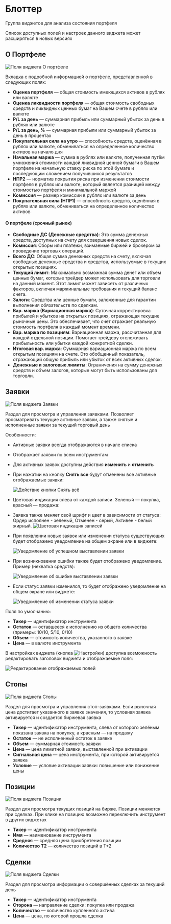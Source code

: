 # Блоттер

Группа виджетов для анализа состояния портфеля

Список доступных полей и настроек данного виджета может расширяться в новых версиях

## О Портфеле

![Поля виджета О портфеле](https://storage.alorbroker.ru/astras/help/astras\_help\_blotter\_portfolio.png)

Вкладка с подробной информацией о портфеле, представленной в следующих полях:

* **Оценка портфеля** — общая стоимость имеющихся активов в рублях или валюте
* **Оценка ликвидности портфеля** — общая стоимость свободных средств и ликвидных ценных бумаг на Вашем счете в рублях или валюте
* **P/L за день** — суммарная прибыль или суммарный убыток за день в рублях или валюте
* **P/L за день, %** — суммарная прибыли или суммарный убыток за день в процентах
* **Покупательная сила на утро** — способность средств, оценённая в рублях или валюте, обмениваться на определенное количество активов на начало дня
* **Начальная маржа** — сумма в рублях или валюте, полученная путём умножения стоимости каждой ликвидной ценной бумаги в Вашем портфеле на начальную ставку риска по этой бумаге и последующим сложением получившихся результатов
* **НПР2** — норматив покрытия риска при изменении стоимости портфеля в рублях или валюте, который является разницей между стоимостью портфеля и минимальной маржой
* **Комиссия** — размер комиссии в рублях или валюте за день
* **Покупательная сила (НПР1)** — способность средств, оценённая в рублях или валюте, обмениваться на определенное количество активов

#### О портфеле (срочный рынок)

* **Свободные ДС (Денежные средства)**: Это сумма денежных средств, доступных на счету для совершения новых сделок.
* **Комиссия**: Сборы или платежи, взимаемые биржей и брокером за проведение торговых операций.&#x20;
* **Всего ДС**: Общая сумма денежных средств на счету, включая свободные денежные средства и средства, используемые в текущих открытых позициях.
* **Текущий лимит**: Максимально возможная сумма денег или объем ценных бумаг, которые трейдер может использовать для торговли на данный момент. Этот лимит может зависеть от различных факторов, включая маржинальные требования и текущий баланс счета.
* **Залоги**: Средства или ценные бумаги, заложенные для гарантии выполнения обязательств по сделкам.
* **Вар. маржа (Вариационная маржа)**: Суточная корректировка прибылей и убытков на открытых позициях, отражающая текущие рыночные цены. Это обеспечивает, что счет отражает реальную стоимость портфеля в каждый момент времени.
* **Вар. маржа по позициям**: Вариационная маржа, рассчитанная для каждой отдельной позиции. Помогает трейдеру отслеживать прибыльность или убытки каждой конкретной сделки.
* **Итоговая вар. маржа**: Суммарная вариационная маржа по всем открытым позициям на счете. Это обобщенный показатель, отражающий общую прибыль или убыток от всех активных сделок.
* **Денежные и залоговые лимиты**: Ограничения на сумму денежных средств и объем залогов, которые могут быть использованы для торговли.&#x20;

## Заявки

![Поля виджета Заявки](https://storage.alorbroker.ru/astras/help/astras\_help\_blotter\_orders.png)

Раздел для просмотра и управления заявками. Позволяет просматривать текущие активные заявки, а также снятые и исполненные заявки за текущий торговый день

Особенности:

* Активные заявки всегда отображаются в начале списка
* Отображает заявки по всем инструментам
* Для активных заявок доступны действия **изменить** и **отменить**
*   При нажатии на кнопку **Снять все** будут отменены все активные отображаемые заявки:

    ![Действие кнопки Снять всё](https://storage.alorbroker.ru/astras/help/orders\_cancel\_all.png)
* Цветовая индикация слева от каждой записи. Зеленый — покупка, красный — продажа:
* Заявка также меняет свой шрифт и цвет в зависимости от статуса: Ордер исполнен - зеленый, Отменен - серый, Активен - белый жирный. ![Цветовая индикация записей](https://storage.alorbroker.ru/astras/help/orders\_left\_colors.png)
*   При появлении новых заявок или изменении статуса существующих будет отображено уведомление на общем экране или в виджете:

    ![Уведомление об успешном выставлении заявки](https://storage.alorbroker.ru/astras/help/astras\_help\_order\_success.png)
*   При возникновении ошибки также будет отображено уведомление. Пример (нехватка средств):

    ![Уведомление об ошибке выставлении заявки](https://storage.alorbroker.ru/astras/help/astras\_help\_order\_error.png)
*   Если статус заявки изменился, то будет отображено уведомление на общем экране или виджете:

    ![Уведомление об изменении статуса заявки](https://storage.alorbroker.ru/astras/help/astras\_help\_order\_changed.png)

Поля по умолчанию:

* **Тикер** — идентификатор инструмента
* **Остаток** — оставшееся к исполнению из общего количества (примеры: 10/10, 5/10, 0/10)
* **Объем** — стоимость количества, указанного в заявке
* **Цена** — в валюте инструмента

В настройках виджета (кнопка ![Настройки](https://storage.alorbroker.ru/astras/help/astras\_help\_settings.png)) доступна возможность редактировать заголовок виджета и отображаемые поля:

![Редактирование отображаемых полей](https://storage.alorbroker.ru/astras/help/orders\_selecting\_fields.png)

## Стопы

![Поля виджета Стопы](https://storage.alorbroker.ru/astras/help/astras\_help\_blotter\_stops.png)

Раздел для просмотра и управления стоп-заявками. Если рыночная цена достигает указанного в заявке значения, то условная заявка активируется и создается биржевая заявка

* **Тикер** — идентификатор инструмента, слева от которого зелёным показана заявка на покупку, а красным — на продажу
* **Остаток** — не исполненный остаток в заявке
* **Объем** — суммарная стоимость заявки
* **Цена** — цена лимитной заявки, выставленной при активации
* **Сигнальная цена** — цена инструмента, при которой активируется заявка
* **Условие** — условие активации заявки: повышение или понижение цены

## Позиции

![Поля виджета Позиции](https://storage.alorbroker.ru/astras/help/astras\_help\_blotter\_positions.png)

Раздел для просмотра текущих позиций на бирже. Позиции меняются при сделках. При клике на позицию возможно переключить инструмент в других виджетах

* **Тикер** — идентификатор инструмента
* **Имя** — наименование инструмента
* **Средняя** — средняя цена приобретения позиции
* **Количество Т2** — количество позиций в Т+2

## Сделки

![Поля виджета Сделки](https://storage.alorbroker.ru/astras/help/astras\_help\_blotter\_dealings.png)

Раздел для просмотра информации о совершённых сделках за текущий день

* **Тикер** — идентификатор инструмента
* **Сторона** — направление сделки: покупка или продажа
* **Количество** — количество купленного актива
* **Цена** — цена, по которой прошла сделка
